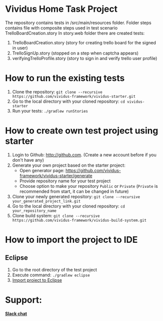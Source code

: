 # Vividus Home Task Project

The repository contains tests in /src/main/resources folder.
Folder steps contains file with composite steps used in test scenario TrelloBoardCreation.story
In story.web folder there are created tests:

1. TrelloBoardCreation.story (story for creating trello board for the signed in user)
2. TrelloSignUp.story (stopped on a step when captcha appears)
3. verifyingTrelloProfile.story (story to sign in and verify trello user profile)

# How to run the existing tests
1. Clone the repository: `git clone --recursive https://github.com/vividus-framework/vividus-starter.git`
1. Go to the local directory with your cloned repository: `cd vividus-starter`
1. Run your tests: `./gradlew runStories`

# How to create own test project using starter
1. Login to Github: http://github.com. (Create a new account before if you don't have any)
1. Generate your own project based on the starter project:
    - Open generator page: https://github.com/vividus-framework/vividus-starter/generate
    - Provide repository name for your test project
    - Choose option to make your repository `Public` or `Private` (`Private` is recommended from start, it can be changed in future)
1. Clone your newly generated repository: `git clone --recursive your_generated_project_link.git`
1. Go to the local directory with your cloned repository: `cd your_repository_name`
1. Clone build system: `git clone --recursive https://github.com/vividus-framework/vividus-build-system.git`

# How to import the project to IDE
## Eclipse
1. Go to the root directory of the test project
1. Execute command: `./gradlew eclipse`
1. [Import project to Eclipse](https://help.eclipse.org/2020-06/index.jsp?topic=%2Forg.eclipse.platform.doc.user%2Ftasks%2Ftasks-importproject.htm)


# Support:
[**Slack chat**](https://vividus-support.herokuapp.com/)
